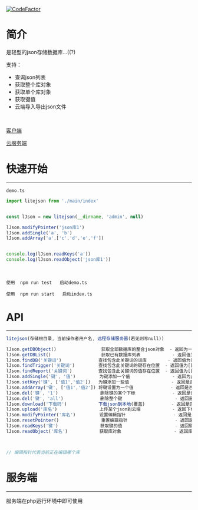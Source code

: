 
[![CodeFactor](https://www.codefactor.io/repository/github/bstluo/lite-json-db/badge)](https://www.codefactor.io/repository/github/bstluo/lite-json-db)
# 简介

是轻型的json存储数据库...((?)

支持：

- 查询json列表
- 获取整个库对象
- 获取单个库对象
- 获取键值
- 云端导入导出json文件

<br/>

[客户端](./client)

[云服务端](./server)

# 快速开始

***

`demo.ts`

```typescript
import litejson from './main/index'


const lJson = new litejson(__dirname, 'admin', null)

lJson.modifyPointer('json库1')
lJson.addSingle('a', 'b')
lJson.addArray('a',['c','d','e','f'])


console.log(lJson.readKeys('a'))
console.log(lJson.readObject('json库1'))
```

<br/>

`使用  npm run test   启动demo.ts`

`使用  npm run start   启动index.ts`

# API

***

```typescript
litejson(存储根目录, 当前操作者用户名, 远程存储服务器(若无则写null))

lJson.getDBObject()                 获取全部数据库的整合json对象  - 返回为一个对象
lJson.getDBList()                   获取已有数据库列表            - 返回值为[库名,库名]
lJson.findDB('关键词')              查找包含此关键词的词库        - 返回值为[库名,库名]
lJson.findTrigger('关键词')         查找包含此关键词的键存在位置  - 返回值为[[库名, 问],[库名, 问]...]
lJson.findReport('关键词')          查找包含此关键词的值存在位置  - 返回值为[[库名, 问, 答],[库名, 问, 答]...]
lJson.addSingle('键', '值')         为键添加一个值                - 返回为此键的长度
lJson.setKey('键', ['值1','值2'])   为键添加一些值                - 返回是否成功
lJson.addArray('键', ['值1','值2']) 将键设置为一个值              - 返回是否成功
lJson.del('键', '1')                删除键的某个下标              - 返回是否成功
lJson.del('键', 'all')              删除整个键                    - 返回是否成功
lJson.download('下载码')            下载json到本地(覆盖)          - 返回是否成功
lJson.upload('库名')                上传某个json到云端            - 返回下载码/失败
lJson.modifyPointer('库名')         设置编辑指针                  - 返回是否成功
lJson.resetPointer()                重置编辑指针                  - 返回是否成功
lJson.readKeys('键')                获取键的值                    - 返回键值[]
lJson.readObject('库名')            获取库对象                    - 返回库对象{}



// 编辑指针代表当前正在编辑哪个库

```


# 服务端

***

服务端在php运行环境中即可使用
